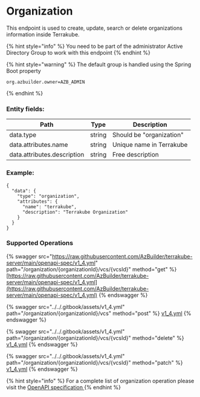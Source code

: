 # Organization

This endpoint is used to create, update, search or delete organizations information inside Terrakube.

{% hint style="info" %}
You need to be part of the administrator Active Directory Group to work with this endpoint
{% endhint %}

{% hint style="warning" %}
The default group is handled using the Spring Boot property&#x20;

```
org.azbuilder.owner=AZB_ADMIN
```
{% endhint %}

### Entity fields:

| Path                        | Type   | Description              |
| --------------------------- | ------ | ------------------------ |
| data.type                   | string | Should be "organization" |
| data.attributes.name        | string | Unique name in Terrakube |
| data.attributes.description | string | Free description         |

### Example:

```
{
  "data": {
    "type": "organization",
    "attributes": {
      "name": "terrakube",
      "description": "Terrakube Organization"
    }
  }
}
```

### Supported Operations

{% swagger src="https://raw.githubusercontent.com/AzBuilder/terrakube-server/main/openapi-spec/v1_4.yml" path="/organization/{organizationId}/vcs/{vcsId}" method="get" %}
[https://raw.githubusercontent.com/AzBuilder/terrakube-server/main/openapi-spec/v1_4.yml](https://raw.githubusercontent.com/AzBuilder/terrakube-server/main/openapi-spec/v1_4.yml)
{% endswagger %}

{% swagger src="../../.gitbook/assets/v1_4.yml" path="/organization/{organizationId}/vcs" method="post" %}
[v1_4.yml](../../.gitbook/assets/v1_4.yml)
{% endswagger %}

{% swagger src="../../.gitbook/assets/v1_4.yml" path="/organization/{organizationId}/vcs/{vcsId}" method="delete" %}
[v1_4.yml](../../.gitbook/assets/v1_4.yml)
{% endswagger %}

{% swagger src="../../.gitbook/assets/v1_4.yml" path="/organization/{organizationId}/vcs/{vcsId}" method="patch" %}
[v1_4.yml](../../.gitbook/assets/v1_4.yml)
{% endswagger %}

{% hint style="info" %}
For a complete list of organization operation please visit the [OpenAPI specification ](https://github.com/AzBuilder/terrakube-server/blob/main/openapi-spec/v1\_6.yml)
{% endhint %}
